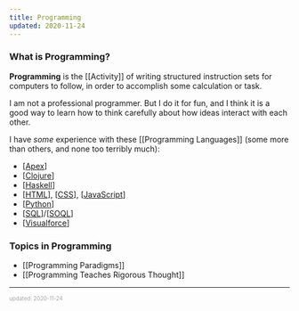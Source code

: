 ```yaml
---
title: Programming
updated: 2020-11-24
---
```


### What is Programming?

**Programming** is the [[Activity]] of writing structured instruction sets for computers to follow, in order to accomplish some calculation or task.

I am not a professional programmer. But I do it for fun, and I think it is a good way to learn how to think carefully about how ideas interact with each other.

I have _some_ experience with these [[Programming Languages]] (some more than others, and none too terribly much):

- [[Apex]]
- [[Clojure]]
- [[Haskell]]
- [[HTML]], [[CSS]], [[JavaScript]]
- [[Python]]
- [[SQL]]/[[SOQL]]
- [[Visualforce]]

### Topics in Programming

- [[Programming Paradigms]]
- [[Programming Teaches Rigorous Thought]]

---

<sup><sub><font color="#a6a6a6">updated: 2020-11-24</font></sub></sup>

[//begin]: # "Autogenerated link references for markdown compatibility"
[apex]: apex "Apex"
[clojure]: clojure "Clojure"
[haskell]: haskell "Haskell"
[html]: html "HTML"
[css]: css "CSS"
[javascript]: javascript "JavaScript"
[python]: python "Python"
[sql]: sql "SQL"
[soql]: soql "SOQL"
[visualforce]: visualforce "Visualforce"
[programming-paradigms]: programming-paradigms "Programming Paradigms"
[programming-teaches-rigorous-thought]: programming-teaches-rigorous-thought "Programming Teaches Rigorous Thought"
[//end]: # "Autogenerated link references"
